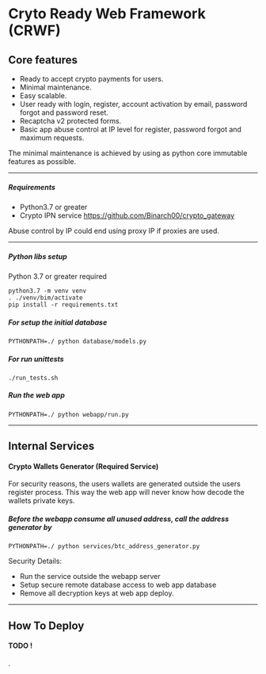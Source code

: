 # Cryto Ready Web Framework (CRWF)

## Core features
* Ready to accept crypto payments for users.
* Minimal maintenance.
* Easy scalable.
* User ready with login, register, account activation by email, password forgot and password reset.
* Recaptcha v2 protected forms.
* Basic app abuse control at IP level for register, password forgot and maximum requests.

The minimal maintenance is achieved by using as python core immutable features as possible.

---
##### Requirements
* Python3.7 or greater
* Crypto IPN service https://github.com/Binarch00/crypto_gateway

Abuse control by IP could end using proxy IP if proxies are used. 

---

##### Python libs setup
Python 3.7 or greater required
```shell script
python3.7 -m venv venv
. ./venv/bim/activate
pip install -r requirements.txt
```

##### For setup the initial database
`PYTHONPATH=./ python database/models.py`

##### For run unittests 
`./run_tests.sh`

##### Run the web app

`PYTHONPATH=./ python webapp/run.py`

---
Internal Services
---

#### Crypto Wallets Generator (Required Service)

For security reasons, the users wallets are generated outside the users register process.
This way the web app will never know how decode the wallets private keys.

##### Before the webapp consume all unused address, call the address generator by 
`PYTHONPATH=./ python services/btc_address_generator.py`

Security Details:
* Run the service outside the webapp server
* Setup secure remote database access to web app database
* Remove all decryption keys at web app deploy.

---

How To Deploy
---

#### TODO !

.